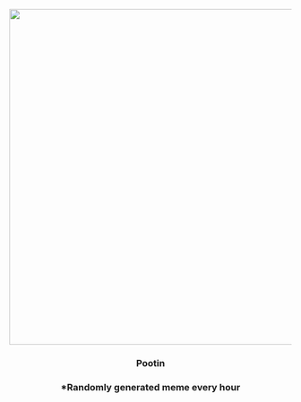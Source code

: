 <p align="center">
        <img src="https://i.redd.it/r1s0eur9fel81.jpg" width="600" height="600">
        </p>
        <h3 align="center">Pootin</h3>
        <h3 align="center">*Randomly generated meme every hour</h3>
    